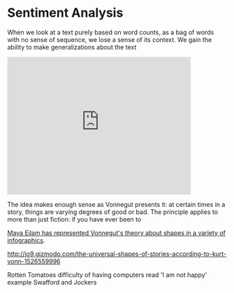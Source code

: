 # Sentiment Analysis




When we look at a text purely based on word counts, as a bag of words with no sense of sequence, we lose a sense of its context. We gain the ability to make generalizations about the text

<iframe width="420" height="315" src="https://www.youtube.com/embed/oP3c1h8v2ZQ" frameborder="0" allowfullscreen></iframe>

The idea makes enough sense as Vonnegut presents it: at certain times in a story, things are varying degrees of good or bad. The principle applies to more than just fiction: if you have ever been to 

[Maya Eilam has represented Vonnegut's theory about shapes in a variety of infographics](http://www.mayaeilam.com/2012/01/01/the-shapes-of-stories-a-kurt-vonnegut-infographic/).


http://io9.gizmodo.com/the-universal-shapes-of-stories-according-to-kurt-vonn-1526559996

Rotten Tomatoes
difficulty of having computers read
'I am not happy' example
Swafford and Jockers